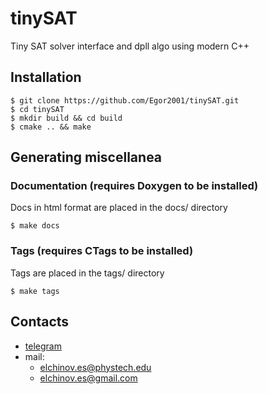 # tinySAT
Tiny SAT solver interface and dpll algo using modern C++

## Installation
```console
$ git clone https://github.com/Egor2001/tinySAT.git
$ cd tinySAT
$ mkdir build && cd build
$ cmake .. && make
```

## Generating miscellanea

### Documentation (requires Doxygen to be installed)
Docs in html format are placed in the docs/ directory
```console
$ make docs
```

### Tags (requires CTags to be installed)
Tags are placed in the tags/ directory
```console
$ make tags
```

## Contacts
- [telegram](https://t.me/geome_try)
- mail:
  - elchinov.es@phystech.edu
  - elchinov.es@gmail.com
